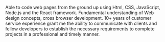 Able to code web pages from the ground up using Html, CSS, JavaScript, Node.js and the React framework.
Fundamental understanding of Web design concepts, cross browser development.
10+ years of customer service experience grant me the ability to communicate with clients and fellow developers to establish the necessary requirements to complete projects in a professional and timely manner.
